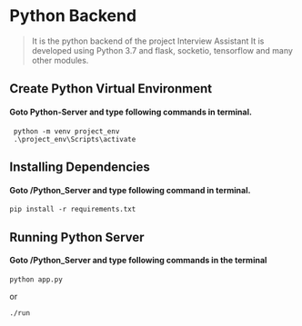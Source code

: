 # Python Backend

> It is the python backend of the project Interview Assistant
> It is developed using Python 3.7 and flask, socketio, tensorflow and many other modules.

## Create Python Virtual Environment

#### Goto Python-Server and type following commands in terminal.

```
 python -m venv project_env
 .\project_env\Scripts\activate
```

## Installing Dependencies

#### Goto /Python_Server and type following command in terminal.
```
pip install -r requirements.txt
```

## Running Python Server

#### Goto /Python_Server and type following commands in the terminal
```
python app.py
```
or 
```
./run
```
